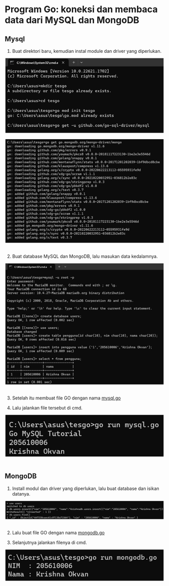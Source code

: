 # Program Go: koneksi dan membaca data dari MySQL dan MongoDB
## Mysql
1. Buat direktori baru, kemudian instal module dan driver yang diperlukan.
<div align="center"><img src="gambar/latihan/go1.jpg" width="500px"></div><br>

<div align="center"><img src="gambar/latihan/go2.jpg" width="500px"></div><br>

2. Buat database MySQL dan MongoDB, lalu masukan data kedalamnya.
<div align="center"><img src="gambar/latihan/mysql1.jpg" width="500px"></div><br>

3. Setelah itu membuat file GO dengan nama [mysql.go](https://github.com/krishnaokvan/tekn-cloud-computing/blob/master/minggu-06/mysql.go)

4. Lalu jalankan file tersebut di cmd.
<div align="center"><img src="gambar/latihan/hasilmysql.jpg" width="500px"></div><br>

## MongoDB
1. Install modul dan driver yang diperlukan, lalu buat database dan isikan datanya.
<div align="center"><img src="gambar/latihan/monggo1.jpg" width="500px"></div><br>

2. Lalu buat file GO dengan nama [mongodb.go](https://github.com/krishnaokvan/tekn-cloud-computing/blob/master/minggu-06/mongodb.go)

3. Selanjutnya jalankan filenya di cmd.
<div align="center"><img src="gambar/latihan/tesgo-mongo.jpg" width="500px"></div><br>
